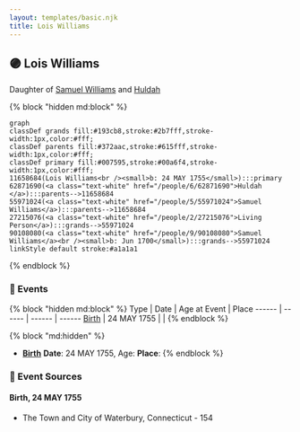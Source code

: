 ```yaml
---
layout: templates/basic.njk
title: Lois Williams
---
```

## 🟣 Lois Williams

Daughter of [Samuel Williams](/people/5/55971024) and [Huldah ](/people/6/62871690)

{% block "hidden md:block" %}
```mermaid
graph
classDef grands fill:#193cb8,stroke:#2b7fff,stroke-width:1px,color:#fff;
classDef parents fill:#372aac,stroke:#615fff,stroke-width:1px,color:#fff;
classDef primary fill:#007595,stroke:#00a6f4,stroke-width:1px,color:#fff;
11658684(Lois Williams<br /><small>b: 24 MAY 1755</small>):::primary
62871690(<a class="text-white" href="/people/6/62871690">Huldah </a>):::parents-->11658684
55971024(<a class="text-white" href="/people/5/55971024">Samuel Williams</a>):::parents-->11658684
27215076(<a class="text-white" href="/people/2/27215076">Living Person</a>):::grands-->55971024
90108080(<a class="text-white" href="/people/9/90108080">Samuel Williams</a><br /><small>b: Jun 1700</small>):::grands-->55971024
linkStyle default stroke:#a1a1a1
```
{% endblock %}

### 📆 Events

{% block "hidden md:block" %}
Type | Date | Age at Event | Place
------ | ------ | ------ | ------
[Birth](#event-event-2) | 24 MAY 1755 |  |
{% endblock %}

{% block "md:hidden" %}
- **[Birth](#event-event-2)**
**Date**: 24 MAY 1755, Age:
**Place**:
{% endblock %}

### 📰 Event Sources

#### <a id="event-event-2"></a> Birth, 24 MAY 1755
* The Town and City of Waterbury, Connecticut  - 154